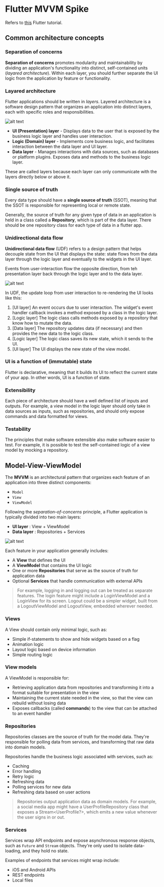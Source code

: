 # Flutter MVVM Spike

Refers to [this](https://docs.flutter.dev/app-architecture) Flutter tutorial.

## Common architecture concepts

### Separation of concerns

__Separation of concerns__ promotes modularity and maintainability by dividing an application's functionality into distinct, self-contained units (_layared architecture_). Within each layer, you should further separate the UI logic from the application by feature or functionality.

### Layared architecture

Flutter applications should be written in _layers_. Layered architecture is a software design pattern that organizes an application into distinct layers, each with specific roles and responsibilities.

![alt text](https://docs.flutter.dev/assets/images/docs/app-architecture/common-architecture-concepts/horizontal-layers-with-icons.png)

- __UI (Presentation) layer__ - Displays data to the user that is exposed by the business logic layer and handles user interaction.
- __Logic (Domain) layer__ - Implements core business logic, and facilitates interaction between the data layer and UI layer.
- __Data layer__ - Manages interactions with data sources, such as databases or platform plugins. Exposes data and methods to the business logic layer.

These are called layers because each layer can only communicate with the layers directly below or above it.

### Single source of truth

Every data type should have a __single source of truth__ (SSOT), meaning that the SSOT is responsible for representing local or remote state.  

Generally, the source of truth for any given type of data in an application is held in a class called a __Repository__, which is part of the data layer. There should be one repository class for each type of data in a flutter app.

### Unidirectional data flow

__Unidirectional data flow__ (UDF) refers to a design pattern that helps decouple state from the UI that displays the state: state flows from the data layer through the logic layer and eventually to the widgets in the UI layer.

Events from user-interaction flow the opposite direction, from teh presentation layer back through the logic layer and to the data layer.

![alt text](https://docs.flutter.dev/assets/images/docs/app-architecture/common-architecture-concepts/horizontal-layers-with-UDF.png)

In UDF, the update loop from user interaction to re-rendering the UI looks like this:

1. [UI layer] An event occurs due to user interaction. The widget's event handler callback invokes a method exposed by a class in the logic layer.
2. [Logic layer] The logic class calls methods exposed by a repository that know how to mutate the data.
3. [Data layer] The repository updates data (if necessary) and then provides the new data to the logic class.
4. [Logic layer] The logic class saves its new state, which it sends to the UI.
5. [UI layer] The UI displays the new state of the view model.

### UI is a function of (immutable) state

Flutter is declarative, meaning that it builds its UI to reflect the current state of your app. In other words, UI is a function of state.

### Extensibility

Each piece of architecture should have a well defined list of inputs and outputs. For example, a view model in the logic layer should only take in data sources as inputs, such as repositories, and should only expose commands and data formatted for views.

### Testability

The principles that make software extensible also make software easier to test. For example, it is possible to test the self-contained logic of a view model by mocking a repository.

## Model-View-ViewModel

The __MVVM__ is an architectural pattern that organizes each feature of an application into three distinct components:

- `Model`
- `View`
- `ViewModel`

Following the _separation-of-concerns_ principle, a Flutter application is typically divided into two main layers:

- __UI layer__ : View + ViewModel
- __Data layer__ : Repositories + Services

![alt text](https://docs.flutter.dev/assets/images/docs/app-architecture/guide/mvvm-intro-with-layers.png)

Each feature in your application generally includes:

- A __View__ that defines the UI
- A __ViewModel__ that contains the UI logic
- One or more __Repositories__ that serve as the source of truth for application data
- Optional __Services__ that handle communication with external APIs

> For example, logging in and logging out can be treated as separate features.
The login feature might include a LoginViewModel and a LoginView for its screen.
Logout could be a simpler widget, built from a LogoutViewModel and LogoutView, embedded wherever needed.

### Views

A View should contain only minimal logic, such as:

- Simple if-statements to show and hide widgets based on a flag
- Animation logic
- Layout logic based on device information
- Simple routing logic

### View models

A ViewModel is responsible for:

- Retrieving application data from repositories and transforming it into a format suitable for presentation in the view
- Maintaining the current state needed in the view, so that the view can rebuild without losing data
- Exposes callbacks (called __commands__) to the view that can be attached to an event handler

### Repositories

Repositories classes are the source of truth for the model data. They're responsible for polling data from services, and transforming that raw data into domain models.

Repositories handle the business logic associated with services, such as:

- Caching
- Error handling
- Retry logic
- Refreshing data
- Polling services for new data
- Refreshing data based on user actions

> Repositories output application data as domain models. For example, a social media app might have a UserProfileRepository class that exposes a Stream<UserProfile?>, which emits a new value whenever the user signs in or out.

### Services

Services wrap API endpoints and expose asynchronous response objects, such as `Future` and `Stream` objects. They're only used to isolate data-loading, and they hold no state.

Examples of endpoints that services might wrap include:

- iOS and Android APIs
- REST endpoints
- Local files
